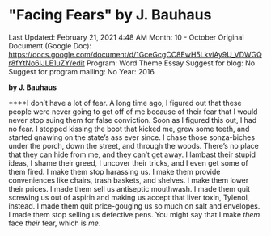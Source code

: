 # "Facing Fears" by J. Bauhaus

Last Updated: February 21, 2021 4:48 AM
Month: 10 - October
Original Document (Google Doc): https://docs.google.com/document/d/1GceGcgCC8EwH5LkviAy9U_VDWGQr8fYtNo6lJLE1uZY/edit
Program: Word Theme Essay
Suggest for blog: No
Suggest for program mailing: No
Year: 2016

**by J. Bauhaus**

****I don’t have a lot of fear. A long time ago, I figured out that these people were never going to get off of me because of their fear that I would never stop suing them for false conviction. Soon as I figured this out, I had no fear. I stopped kissing the boot that kicked me, grew some teeth, and started gnawing on the state’s ass ever since. I chase those sonza-biches under the porch, down the street, and through the woods. There’s no place that they can hide from me, and they can’t get away. I lambast their stupid ideas, I shame their greed, I uncover their tricks, and I even get some of them fired. I make them stop harassing us. I make them provide conveniences like chairs, trash baskets, and shelves. I make them lower their prices. I made them sell us antiseptic mouthwash. I made them quit screwing us out of aspirin and making us accept that liver toxin, Tylenol, instead. I made them quit price-gouging us so much on salt and envelopes. I made them stop selling us defective pens. You might say that I make *them* face *their* fear, which is *me*.